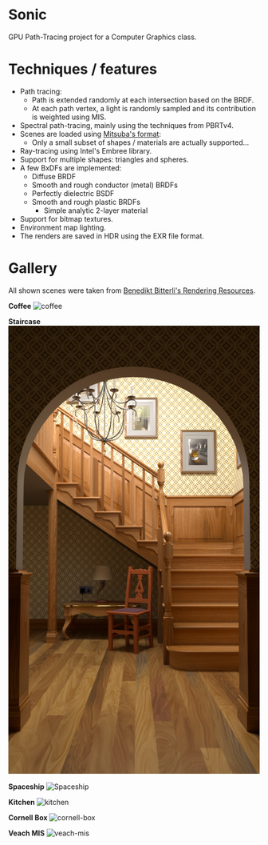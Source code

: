 # Sonic
GPU Path-Tracing project for a Computer Graphics class.

# Techniques / features
- Path tracing:
  - Path is extended randomly at each intersection based on the BRDF.
  - At each path vertex, a light is randomly sampled and its contribution is weighted using MIS.
- Spectral path-tracing, mainly using the techniques from PBRTv4.
- Scenes are loaded using [Mitsuba's format](https://mitsuba.readthedocs.io/en/latest/src/key_topics/scene_format.html):
  - Only a small subset of shapes / materials are actually supported...
- Ray-tracing using Intel's Embree library.
- Support for multiple shapes: triangles and spheres.
- A few BxDFs are implemented:
  - Diffuse BRDF
  - Smooth and rough conductor (metal) BRDFs
  - Perfectly dielectric BSDF
  - Smooth and rough plastic BRDFs
    - Simple analytic 2-layer material
- Support for bitmap textures.
- Environment map lighting.
- The renders are saved in HDR using the EXR file format.

# Gallery
All shown scenes were taken from [Benedikt Bitterli's Rendering Resources](https://benedikt-bitterli.me/resources/).

**Coffee**
![coffee](/docs/coffee.png)

**Staircase**
![staircase](/docs/staircase.png)

**Spaceship**
![Spaceship](/docs/spaceship.png)

**Kitchen**
![kitchen](/docs/kitchen.png)

**Cornell Box**
![cornell-box](/docs/cornell-box.png)

**Veach MIS**
![veach-mis](/docs/veach_mis.png)
